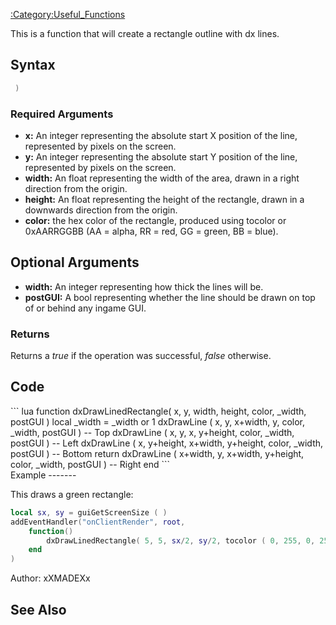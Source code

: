[:Category:Useful\_Functions](/docs/:category:useful_functions.md "wikilink")

This is a function that will create a rectangle outline with dx lines.

Syntax
------

``` lua
 )
```

### Required Arguments

-   **x:** An integer representing the absolute start X position of the line, represented by pixels on the screen.
-   **y:** An integer representing the absolute start Y position of the line, represented by pixels on the screen.
-   **width:** An float representing the width of the area, drawn in a right direction from the origin.
-   **height:** An float representing the height of the rectangle, drawn in a downwards direction from the origin.
-   **color:** the hex color of the rectangle, produced using tocolor or 0xAARRGGBB (AA = alpha, RR = red, GG = green, BB = blue).

Optional Arguments
------------------

-   **width:** An integer representing how thick the lines will be.
-   **postGUI:** A bool representing whether the line should be drawn on top of or behind any ingame GUI.

### Returns

Returns a *true* if the operation was successful, *false* otherwise.

Code
----

<section name="Clientside script" class="client" show="true">
``` lua
function dxDrawLinedRectangle( x, y, width, height, color, _width, postGUI )
    local _width = _width or 1
    dxDrawLine ( x, y, x+width, y, color, _width, postGUI ) -- Top
    dxDrawLine ( x, y, x, y+height, color, _width, postGUI ) -- Left
    dxDrawLine ( x, y+height, x+width, y+height, color, _width, postGUI ) -- Bottom
    return dxDrawLine ( x+width, y, x+width, y+height, color, _width, postGUI ) -- Right
end
```

</section>
Example
-------

This draws a green rectangle:

``` lua
local sx, sy = guiGetScreenSize ( )
addEventHandler("onClientRender", root,
    function()
        dxDrawLinedRectangle( 5, 5, sx/2, sy/2, tocolor ( 0, 255, 0, 255 ), 3, true )
    end
)
```

Author: xXMADEXx

See Also
--------
